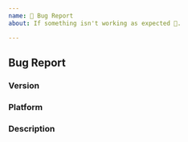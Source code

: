 ```yaml
---
name: 🐛 Bug Report
about: If something isn't working as expected 🤔.

---
```


## Bug Report

<!--
Thank you for reporting an issue.

Please fill in as much of the template below as you're able.
-->

### Version

<!--
List the versions of all `xwebhook` crates you are using. The easiest way to get
this information is using `cargo tree`:

`cargo tree | grep xwebhook`
-->

### Platform

<!---
Output of `uname -a` (UNIX), or version and 32 or 64-bit (Windows)
-->

### Description

<!--
Enter your issue details below this comment.

One way to structure the description:

<short summary of the bug>

I tried this code:

<code sample that causes the bug>

I expected to see this happen: <explanation>

Instead, this happened: <explanation>
-->
